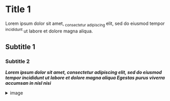 # Title 1
Lorem ipsum dolor sit amet,<sub> consectetur adipiscing </sub> elit, sed do eiusmod tempor <sup> incididunt </sup> ut labore et dolore magna aliqua.

## Subtitle 1

### Subtitle 2

***Lorem ipsum dolor sit amet, consectetur adipiscing elit, sed do eiusmod tempor incididunt ut labore et dolore magna aliqua Egestas purus viverra accumsan in nisl nisi***

<details><summary> image </summary>
<p>

![Github](https://play-lh.googleusercontent.com/PCpXdqvUWfCW1mXhH1Y_98yBpgsWxuTSTofy3NGMo9yBTATDyzVkqU580bfSln50bFU=w240-h480-rw) 

</p>
</details>
